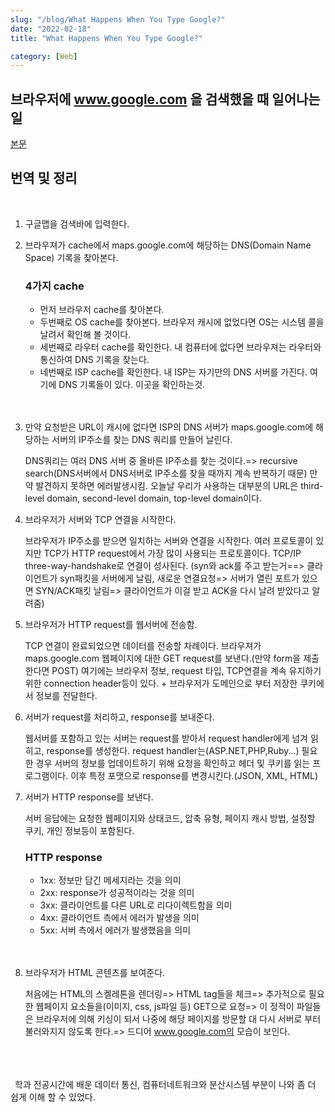```yaml
---
slug: "/blog/What Happens When You Type Google?"
date: "2022-02-18"
title: "What Happens When You Type Google?"

category: [Web]
---
```


## 브라우저에 <k>www.google.com 을 검색했을 때 일어나는 일

[본문](https://medium.com/@maneesha.wijesinghe1/what-happens-when-you-type-an-url-in-the-browser-and-press-enter-bb0aa2449c1a)

## 번역 및 정리

<br/>

1. 구글맵을 검색바에 입력한다.

2. 브라우져가 cache에서 maps.google.com에 해당하는 DNS(Domain Name Space) 기록을 찾아본다.

   ### 4가지 cache

   - 먼저 브라우저 cache를 찾아본다.
   - 두번째로 OS cache를 찾아본다.
     브라우저 캐시에 없었다면 OS는 시스템 콜을 날려서 확인해 볼 것이다.
   - 세번째로 라우터 cache를 확인한다. 내 컴퓨터에 없다면 브라우져는 라우터와 통신하여 DNS 기록을 찾는다.
   - 네번째로 ISP cache를 확인한다. 내 ISP는 자기만의 DNS 서버를 가진다. 여기에 DNS 기록들이 있다. 이곳을 확인하는것.
     <br/><br/><br/>

3. 만약 요청받은 URL이 캐시에 없다면 ISP의 DNS 서버가 maps.google.com에 해당하는 서버의 IP주소를 찾는 DNS 쿼리를 만들어 날린다.

   DNS쿼리는 여러 DNS 서버 중 올바른 IP주소를 찾는 것이다.=> recursive search(DNS서버에서 DNS서버로 IP주소를 찾을 때까지 계속 반복하기 때문)
   만약 발견하지 못하면 에러발생시킴.
   오늘날 우리가 사용하는 대부분의 URL은 third-level domain, second-level domain, top-level domain이다.

4. 브라우저가 서버와 TCP 연결을 시작한다.

   브라우저가 IP주소를 받으면 일치하는 서버와 연결을 시작한다. 여러 프로토콜이 있지만 TCP가 HTTP request에서 가장 많이 사용되는 프로토콜이다.
   TCP/IP three-way-handshake로 연결이 성사된다. (syn와 ack를 주고 받는거==> 클라이언트가 syn패킷을 서버에게 날림, 새로운 연결요청=> 서버가 열린 포트가 있으면 SYN/ACK패킷 날림=> 클라이언트가 이걸 받고 ACK을 다시 날려 받았다고 알려줌)

5. 브라우저가 HTTP request를 웹서버에 전송함.

   TCP 연결이 완료되었으면 데이터를 전송할 차례이다. 브라우져가 maps.google.com 웹페이지에 대한 GET request를 보낸다.(만약 form을 제출한다면 POST) 여기에는 브라우저 정보, request 타입, TCP연결을 계속 유지하기 위한 connection header등이 있다. + 브라우저가 도메인으로 부터 저장한 쿠키에서 정보를 전달한다.

6. 서버가 request를 처리하고, response를 보내준다.

   웹서버를 포함하고 있는 서버는 request를 받아서 request handler에게 넘겨 읽히고, response를 생성한다. request handler는(ASP.NET,PHP,Ruby...) 필요한 경우 서버의 정보를 업데이트하기 위해 요청을 확인하고 헤더 및 쿠키를 읽는 프로그램이다. 이후 특정 포맷으로 response를 변경시킨다.(JSON, XML, HTML)

7. 서버가 HTTP response를 보낸다.

   서버 응답에는 요청한 웹페이지와 상태코드, 압축 유형, 페이지 캐시 방법, 설정할 쿠키, 개인 정보등이 포함된다.

   ### HTTP response

   - 1xx: 정보만 담긴 메세지라는 것을 의미
   - 2xx: response가 성공적이라는 것을 의미
   - 3xx: 클라이언트를 다른 URL로 리다이렉트함을 의미
   - 4xx: 클라이언트 측에서 에러가 발생을 의미
   - 5xx: 서버 측에서 에러가 발생했음을 의미
     <br/><br/><br/>

8. 브라우저가 HTML 콘텐츠를 보여준다.

   처음에는 HTML의 스켈레톤을 렌더링=> HTML tag들을 체크=> 추가적으로 필요한 웹페이지 요소들을(이미지, css, js파일 등) GET으로 요청=> 이 정적이 파일들은 브라우저에 의해 키싱이 되서 나중에 해당 페이지를 방문할 대 다시 서버로 부터 불러와지지 않도록 한다.=> 드디어 www.google.com의 모습이 보인다.

<br/><br/><br/>
&ensp;학과 전공시간에 배운 데이터 통신, 컴퓨터네트워크와 분산시스템 부분이 나와 좀 더 쉽게 이해 할 수 있었다.
